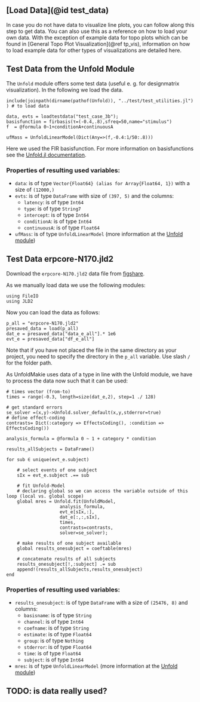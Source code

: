 ## [Load Data](@id test_data)

In case you do not have data to visualize line plots, you can follow along this step to get data. You can also use this as a reference on how to load your own data. 
With the exception of example data for topo plots which can be found in [General Topo Plot Visualization](@ref tp_vis), information on how to load example data for other types of visualizations are detailed here.

## Test Data from the Unfold Module
The `Unfold` module offers some test data (useful e. g. for designmatrix visualization). 
In the following we load the data. 
```
include(joinpath(dirname(pathof(Unfold)), "../test/test_utilities.jl") ) # to load data

data, evts = loadtestdata("test_case_3b");
basisfunction = firbasis(τ=(-0.4,.8),sfreq=50,name="stimulus")
f  = @formula 0~1+conditionA+continuousA

ufMass = UnfoldLinearModel(Dict(Any=>(f,-0.4:1/50:.8)))
```
Here we used the FIR basisfunction.
For more information on basisfunctions see the [Unfold.jl documentation](https://unfoldtoolbox.github.io/Unfold.jl/dev/explanations/basisfunctions/).

### Properties of resulting used variables:

- `data`:	is of type `Vector{Float64} (alias for Array{Float64, 1})` with a size of `(12000,)`
- `evts`:	is of type `DataFrame` with size of `(397, 5)` and the columns:
	- `latency`:	is of type `Int64`
	- `type`:	is of type `String7`
	- `intercept`:	is of type `Int64`
	- `conditionA`:	is of type `Int64`
	- `continuousA`:	is of type `Float64`
- `ufMass`:	is of type `UnfoldLinearModel` (more information at the [Unfold module](https://github.com/unfoldtoolbox/Unfold.jl))


## Test Data erpcore-N170.jld2
Download the `erpcore-N170.jld2` data file from [figshare](https://figshare.com/articles/dataset/erpcore-N170_jld2/19762705). 

As we manually load data we use the following modules:
```
using FileIO
using JLD2
```
Now you can load the data as follows:
```
p_all = "erpcore-N170.jld2"
presaved_data = load(p_all)
dat_e = presaved_data["data_e_all"].* 1e6
evt_e = presaved_data["df_e_all"]
```
Note that if you have not placed the file in the same directory as your project, you need to specify the directory in the `p_all` variable.
Use slash `/` for the folder path. 

As UnfoldMakie uses data of a type in line with the Unfold module, we have to process the data now such that it can be used:
```
# times vector (from-to)
times = range(-0.3, length=size(dat_e,2), step=1 ./ 128)

# get standard errors
se_solver =(x,y)->Unfold.solver_default(x,y,stderror=true)
# define effect-coding
contrasts= Dict(:category => EffectsCoding(), :condition => EffectsCoding())
	
analysis_formula = @formula 0 ~ 1 + category * condition
	
results_allSubjects = DataFrame()
	
for sub ∈ unique(evt_e.subject)

	# select events of one subject
    sIx = evt_e.subject .== sub

	# fit Unfold-Model
	# declaring global so we can access the variable outside of this loop (local vs. global scope)
    global mres = Unfold.fit(UnfoldModel, 
					analysis_formula, 
					evt_e[sIx,:], 
					dat_e[:,:,sIx], 
					times, 
					contrasts=contrasts,
					solver=se_solver);

	# make results of one subject available
	global results_onesubject = coeftable(mres)

	# concatenate results of all subjects
    results_onesubject[!,:subject] .= sub
    append!(results_allSubjects,results_onesubject)
end
```


### Properties of resulting used variables:

- `results_onesubject`:	is of type `DataFrame` with a size of `(25476, 8)` and columns:
	- `basisname`:	is of type `String`
	- `channel`:	is of type `Int64`
	- `coefname`:	is of type `String`
	- `estimate`:	is of type `Float64`
	- `group`:	is of type `Nothing`
	- `stderror`:	is of type `Float64`
	- `time`:	is of type `Float64`
	- `subject`:	is of type `Int64`
- `mres`:	is of type `UnfoldLinearModel` (more information at the [Unfold module](https://github.com/unfoldtoolbox/Unfold.jl))


## TODO: is data really used?